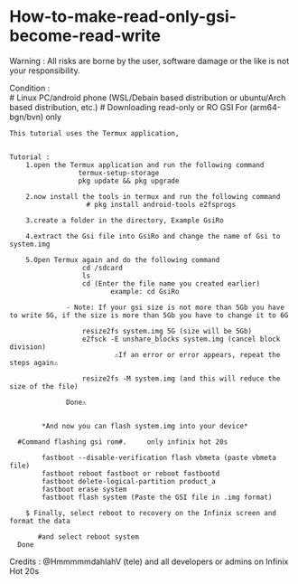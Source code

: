 # How-to-make-read-only-gsi-become-read-write

Warning : All risks are borne by the user, software damage or the like is not your responsibility.
    
  Condition :     
           # Linux PC/android phone (WSL/Debain based distribution or ubuntu/Arch based distribution, etc.)
           # Downloading read-only or RO GSI For (arm64-bgn/bvn) only


    This tutorial uses the Termux application, 
    
    
    Tutorial :
        1.open the Termux application and run the following command
                     termux-setup-storage
                     pkg update && pkg upgrade
          
        2.now install the tools in termux and run the following command
                       # pkg install android-tools e2fsprogs

        3.create a folder in the directory, Example GsiRo
           
        4.extract the Gsi file into GsiRo and change the name of Gsi to system.img
           
        5.Open Termux again and do the following command
                      cd /sdcard
                      ls
                      cd (Enter the file name you created earlier)
                             example: cd GsiRo
                     
                  - Note: If your gsi size is not more than 5Gb you have to write 5G, if the size is more than 5Gb you have to change it to 6G
                    
                      resize2fs system.img 5G (size will be 5Gb)
                      e2fsck -E unshare_blocks system.img (cancel block division)
                              ⚠️If an error or error appears, repeat the steps again⚠️
                              
                      resize2fs -M system.img (and this will reduce the size of the file)
                     
                  Done⚠️
                  
                  
            *And now you can flash system.img into your device*
                  
      #Command flashing gsi rom#.     only infinix hot 20s
       
            fastboot --disable-verification flash vbmeta (paste vbmeta file)
            fastboot reboot fastboot or reboot fastbootd
            fastboot delete-logical-partition product_a
            fastboot erase system 
            fastboot flash system (Paste the GSI file in .img format)
           
        $ Finally, select reboot to recovery on the Infinix screen and format the data
       
           #and select reboot system
      Done


            
   Credits : @HmmmmmdahlahV (tele) and all developers or admins on Infinix Hot 20s
